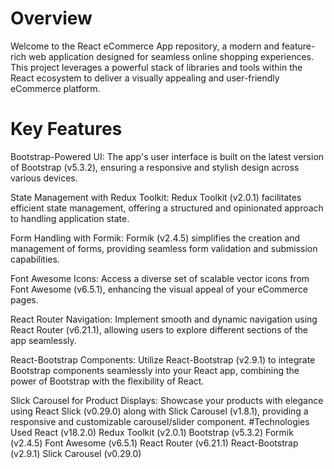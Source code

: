 # Overview 
Welcome to the React eCommerce App repository, a modern and feature-rich web application designed for seamless online shopping experiences. This project leverages a powerful stack of libraries and tools within the React ecosystem to deliver a visually appealing and user-friendly eCommerce platform.
 # Key Features 
 Bootstrap-Powered UI: The app's user interface is built on the latest version of Bootstrap (v5.3.2), ensuring a responsive and stylish design across various devices.

State Management with Redux Toolkit: Redux Toolkit (v2.0.1) facilitates efficient state management, offering a structured and opinionated approach to handling application state.

Form Handling with Formik: Formik (v2.4.5) simplifies the creation and management of forms, providing seamless form validation and submission capabilities.

Font Awesome Icons: Access a diverse set of scalable vector icons from Font Awesome (v6.5.1), enhancing the visual appeal of your eCommerce pages.

React Router Navigation: Implement smooth and dynamic navigation using React Router (v6.21.1), allowing users to explore different sections of the app seamlessly.

React-Bootstrap Components: Utilize React-Bootstrap (v2.9.1) to integrate Bootstrap components seamlessly into your React app, combining the power of Bootstrap with the flexibility of React.

Slick Carousel for Product Displays: Showcase your products with elegance using React Slick (v0.29.0) along with Slick Carousel (v1.8.1), providing a responsive and customizable carousel/slider component.
#Technologies Used
React (v18.2.0)
Redux Toolkit (v2.0.1)
Bootstrap (v5.3.2)
Formik (v2.4.5)
Font Awesome (v6.5.1)
React Router (v6.21.1)
React-Bootstrap (v2.9.1)
Slick Carousel (v0.29.0)
 



